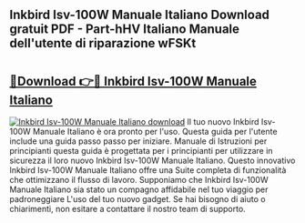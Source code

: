 ## Inkbird Isv-100W Manuale Italiano Download gratuit PDF - Part-hHV Italiano Manuale dell'utente di riparazione wFSKt

# <h2><a href="http://dfgo78.blite.top/?on=Inkbird+Isv-100W+Manuale+Italiano">🔗Download 👉🔴 Inkbird Isv-100W Manuale Italiano</a></h2>

[![Inkbird Isv-100W Manuale Italiano download](https://i.imgur.com/lujVjoI.png)](http://dfgo78.blite.top/?on=Inkbird+Isv-100W+Manuale+Italiano)
Il tuo nuovo Inkbird Isv-100W Manuale Italiano è ora pronto per l'uso. Questa guida per l'utente include una guida passo passo per iniziare. Manuale di Istruzioni per principianti questa guida è progettata per i principianti per utilizzare in sicurezza il loro nuovo Inkbird Isv-100W Manuale Italiano. Questo innovativo Inkbird Isv-100W Manuale Italiano offre una Suite completa di funzionalità che ottimizzano il flusso di lavoro. Supponiamo che Inkbird Isv-100W Manuale Italiano sia stato un compagno affidabile nel tuo viaggio per padroneggiare L'uso del tuo nuovo gadget. Se hai bisogno di aiuto o chiarimenti, non esitare a contattare il nostro team di supporto.
